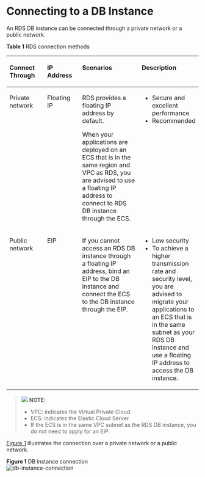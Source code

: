 # Connecting to a DB Instance<a name="rds_03_0060"></a>

An RDS DB instance can be connected through a private network or a public network.

**Table  1**  RDS connection methods

<a name="en-us_topic_0193421516_table34881931174318"></a>
<table><thead align="left"><tr id="en-us_topic_0193421516_row248916316436"><th class="cellrowborder" valign="top" width="21%" id="mcps1.2.5.1.1"><p id="en-us_topic_0193421516_p94898312434"><a name="en-us_topic_0193421516_p94898312434"></a><a name="en-us_topic_0193421516_p94898312434"></a><strong id="b156461945537"><a name="b156461945537"></a><a name="b156461945537"></a>Connect Through</strong></p>
</th>
<th class="cellrowborder" valign="top" width="19%" id="mcps1.2.5.1.2"><p id="en-us_topic_0193421516_p10489131104311"><a name="en-us_topic_0193421516_p10489131104311"></a><a name="en-us_topic_0193421516_p10489131104311"></a><strong id="b1340619461734"><a name="b1340619461734"></a><a name="b1340619461734"></a>IP Address</strong></p>
</th>
<th class="cellrowborder" valign="top" width="35%" id="mcps1.2.5.1.3"><p id="en-us_topic_0193421516_p5489103154315"><a name="en-us_topic_0193421516_p5489103154315"></a><a name="en-us_topic_0193421516_p5489103154315"></a><strong id="b19366114713317"><a name="b19366114713317"></a><a name="b19366114713317"></a>Scenarios</strong></p>
</th>
<th class="cellrowborder" valign="top" width="25%" id="mcps1.2.5.1.4"><p id="en-us_topic_0193421516_p98541156195517"><a name="en-us_topic_0193421516_p98541156195517"></a><a name="en-us_topic_0193421516_p98541156195517"></a><strong id="b143080488314"><a name="b143080488314"></a><a name="b143080488314"></a>Description</strong></p>
</th>
</tr>
</thead>
<tbody><tr id="en-us_topic_0193421516_row248973134318"><td class="cellrowborder" valign="top" width="21%" headers="mcps1.2.5.1.1 "><p id="en-us_topic_0193421516_p48571255124517"><a name="en-us_topic_0193421516_p48571255124517"></a><a name="en-us_topic_0193421516_p48571255124517"></a>Private network</p>
</td>
<td class="cellrowborder" valign="top" width="19%" headers="mcps1.2.5.1.2 "><p id="en-us_topic_0193421516_p15489153115438"><a name="en-us_topic_0193421516_p15489153115438"></a><a name="en-us_topic_0193421516_p15489153115438"></a>Floating IP</p>
</td>
<td class="cellrowborder" valign="top" width="35%" headers="mcps1.2.5.1.3 "><p id="en-us_topic_0193421516_p7735048144619"><a name="en-us_topic_0193421516_p7735048144619"></a><a name="en-us_topic_0193421516_p7735048144619"></a>RDS provides a floating IP address by default.</p>
<p id="en-us_topic_0193421516_p273517483465"><a name="en-us_topic_0193421516_p273517483465"></a><a name="en-us_topic_0193421516_p273517483465"></a>When your applications are deployed on an ECS that is in the same region and VPC as RDS, you are advised to use a floating IP address to connect to RDS DB instance through the ECS.</p>
</td>
<td class="cellrowborder" valign="top" width="25%" headers="mcps1.2.5.1.4 "><a name="en-us_topic_0193421516_ul589414895513"></a><a name="en-us_topic_0193421516_ul589414895513"></a><ul id="en-us_topic_0193421516_ul589414895513"><li>Secure and excellent performance</li><li>Recommended</li></ul>
</td>
</tr>
<tr id="en-us_topic_0193421516_row871255113459"><td class="cellrowborder" valign="top" width="21%" headers="mcps1.2.5.1.1 "><p id="en-us_topic_0193421516_p55021336184516"><a name="en-us_topic_0193421516_p55021336184516"></a><a name="en-us_topic_0193421516_p55021336184516"></a>Public network</p>
</td>
<td class="cellrowborder" valign="top" width="19%" headers="mcps1.2.5.1.2 "><p id="en-us_topic_0193421516_p3714351114515"><a name="en-us_topic_0193421516_p3714351114515"></a><a name="en-us_topic_0193421516_p3714351114515"></a>EIP</p>
</td>
<td class="cellrowborder" valign="top" width="35%" headers="mcps1.2.5.1.3 "><p id="en-us_topic_0193421516_p209631558165410"><a name="en-us_topic_0193421516_p209631558165410"></a><a name="en-us_topic_0193421516_p209631558165410"></a>If you cannot access an RDS DB instance through a floating IP address, bind an EIP to the DB instance and connect the ECS to the DB instance through the EIP.</p>
</td>
<td class="cellrowborder" valign="top" width="25%" headers="mcps1.2.5.1.4 "><a name="en-us_topic_0193421516_ul58856110012"></a><a name="en-us_topic_0193421516_ul58856110012"></a><ul id="en-us_topic_0193421516_ul58856110012"><li>Low security</li><li>To achieve a higher transmission rate and security level, you are advised to migrate your applications to an ECS that is in the same subnet as your RDS DB instance and use a floating IP address to access the DB instance.</li></ul>
</td>
</tr>
</tbody>
</table>

>![](/images/icon-note.gif) **NOTE:**   
>-   VPC: indicates the Virtual Private Cloud.  
>-   ECS: indicates the Elastic Cloud Server.  
>-   If the ECS is in the same VPC subnet as the RDS DB instance, you do not need to apply for an EIP.  

[Figure 1](#en-us_topic_0193421516_fig6120201385414)  illustrates the connection over a private network or a public network.

**Figure  1**  DB instance connection<a name="en-us_topic_0193421516_fig6120201385414"></a>  
![](figures/db-instance-connection.png "db-instance-connection")

